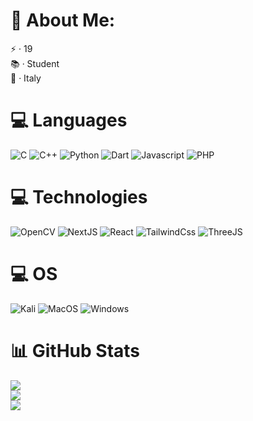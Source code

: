# 💫 About Me:
⚡ · 19<br>📚 · Student<br>📌 · Italy


# 💻 Languages
![C](https://img.shields.io/badge/c-%2300599C.svg?style=for-the-badge&logo=c&logoColor=white) ![C++](https://img.shields.io/badge/c++-%2300599C.svg?style=for-the-badge&logo=c%2B%2B&logoColor=white) ![Python](https://img.shields.io/badge/python-3670A0?style=for-the-badge&logo=python&logoColor=ffdd54) ![Dart](https://img.shields.io/badge/Dart-0175C2?style=for-the-badge&logo=dart&logoColor=white) ![Javascript](https://img.shields.io/badge/JavaScript-323330?style=for-the-badge&logo=javascript&logoColor=F7DF1E) ![PHP](https://img.shields.io/badge/PHP-777BB4?style=for-the-badge&logo=php&logoColor=white)

# 💻 Technologies
![OpenCV](https://img.shields.io/badge/OpenCV-27338e?style=for-the-badge&logo=OpenCV&logoColor=white) ![NextJS](https://img.shields.io/badge/next%20js-000000?style=for-the-badge&logo=nextdotjs&logoColor=white) ![React](https://img.shields.io/badge/React-20232A?style=for-the-badge&logo=react&logoColor=61DAFB) ![TailwindCss](https://img.shields.io/badge/Tailwind_CSS-38B2AC?style=for-the-badge&logo=tailwind-css&logoColor=white) ![ThreeJS](https://img.shields.io/badge/ThreeJs-black?style=for-the-badge&logo=three.js&logoColor=white)

# 💻 OS
![Kali](https://img.shields.io/badge/Kali_Linux-557C94?style=for-the-badge&logo=kali-linux&logoColor=white) ![MacOS](https://img.shields.io/badge/mac%20os-000000?style=for-the-badge&logo=apple&logoColor=white) ![Windows](https://img.shields.io/badge/Windows-0078D6?style=for-the-badge&logo=windows&logoColor=white)

# 📊 GitHub Stats
![](https://github-readme-stats.vercel.app/api?username=0dxplt&theme=tokyonight&hide_border=false&include_all_commits=true&count_private=false)<br/>
![](https://github-readme-streak-stats.herokuapp.com/?user=0dxplt&theme=tokyonight&hide_border=false)<br/>
![](https://github-readme-stats.vercel.app/api/top-langs/?username=0dxplt&theme=tokyonight&hide_border=false&include_all_commits=true&count_private=false&layout=compact)

<!-- Proudly created with GPRM ( https://gprm.itsvg.in ) -->
